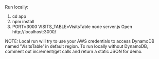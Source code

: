 Run locally:
1. cd app
2. npm install
3. PORT=3000 VISITS_TABLE=VisitsTable node server.js
Open http://localhost:3000/

NOTE: Local run will try to use your AWS credentials to access DynamoDB named 'VisitsTable' in default region.
To run locally without DynamoDB, comment out increment/get calls and return a static JSON for demo.
